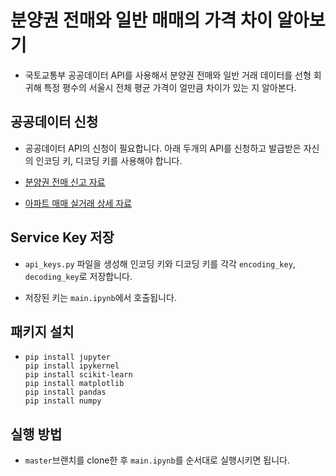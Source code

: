 # 분양권 전매와 일반 매매의 가격 차이 알아보기

- 국토교통부 공공데이터 API를 사용해서 분양권 전매와 일반 거래 데이터를 선형 회귀해 특정 평수의 서울시 전체 평균 가격이 얼만큼 차이가 있는 지 알아본다.

## 공공데이터 신청

- 공공데이터 API의 신청이 필요합니다. 아래 두개의 API를 신청하고 발급받은 자신의 인코딩 키, 디코딩 키를 사용해야 합니다.

- [분양권 전매 신고 자료](https://www.data.go.kr/tcs/dss/selectApiDataDetailView.do?publicDataPk=15056782)
- [아파트 매매 실거래 상세 자료](https://www.data.go.kr/tcs/dss/selectApiDataDetailView.do?publicDataPk=15057511)

## Service Key 저장

- `api_keys.py` 파일을 생성해 인코딩 키와 디코딩 키를 각각 `encoding_key`, `decoding_key`로 저장합니다.

- 저장된 키는 `main.ipynb`에서 호출됩니다.

## 패키지 설치

- ```
  pip install jupyter
  pip install ipykernel
  pip install scikit-learn
  pip install matplotlib
  pip install pandas
  pip install numpy
  ```

## 실행 방법

- `master`브랜치를 clone한 후 `main.ipynb`를 순서대로 실행시키면 됩니다.
